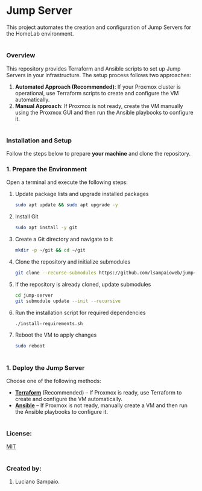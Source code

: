 # Jump Server

This project automates the creation and configuration of Jump Servers for the HomeLab environment.

#
### Overview

This repository provides Terraform and Ansible scripts to set up Jump Servers in your infrastructure. The setup process follows two approaches:

1. **Automated Approach (Recommended)**: If your Proxmox cluster is operational, use Terraform scripts to create and configure the VM automatically.
2. **Manual Approach**: If Proxmox is not ready, create the VM manually using the Proxmox GUI and then run the Ansible playbooks to configure it.

#
### Installation and Setup

Follow the steps below to prepare **your machine** and clone the repository.

### 1. Prepare the Environment

Open a terminal and execute the following steps:

1. Update package lists and upgrade installed packages
    ```bash
    sudo apt update && sudo apt upgrade -y
    ```

1. Install Git
    ```bash
    sudo apt install -y git
    ```

1. Create a Git directory and navigate to it
    ```bash
    mkdir -p ~/git && cd ~/git
    ```

1. Clone the repository and initialize submodules
    ```bash
    git clone --recurse-submodules https://github.com/lsampaioweb/jump-server.git
    ```

1. If the repository is already cloned, update submodules
    ```bash
    cd jump-server
    git submodule update --init --recursive
    ```

1. Run the installation script for required dependencies
    ```bash
    ./install-requirements.sh
    ```

1. Reboot the VM to apply changes
    ```bash
    sudo reboot
    ```

#
### 1. Deploy the Jump Server

Choose one of the following methods:

- **[Terraform](terraform/README.md "Terraform")** (Recommended) – If Proxmox is ready, use Terraform to create and configure the VM automatically.
- **[Ansible](ansible/README.md "Ansible")** – If Proxmox is not ready, manually create a VM and then run the Ansible playbooks to configure it.

#
### License:

[MIT](LICENSE "MIT License")

#
### Created by:

1. Luciano Sampaio.
